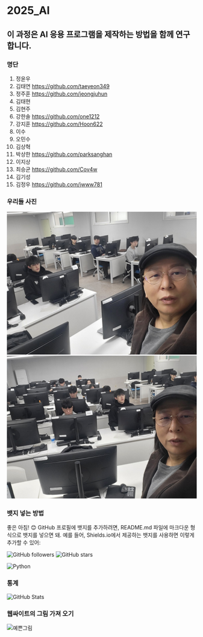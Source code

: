# 2025_AI
## 이 과정은 AI 응용 프로그램을 제작하는 방법을 함께 연구합니다. 
### 명단
1. 정윤우
2. 김태연 https://github.com/taeyeon349
3. 정주훈 https://github.com/jeongjuhun
4. 김태현
5. 김현주
6. 강한솔 https://github.com/one1212
7. 강지훈 https://github.com/Hoon622
8. 이수
9. 오민수
10. 김상혁
11. 박상한 https://github.com/parksanghan
12. 이지상
13. 최승균  https://github.com/Cov4w
14. 김기성
15. 김정우  https://github.com/jwww781

### 우리들 사진
![이미지 1](image/1.jpg)
![이미지 2](image/2.jpg)


### 뱃지 넣는 방법
좋은 아침! 😊 GitHub 프로필에 뱃지를 추가하려면, 
README.md 파일에 마크다운 형식으로 뱃지를 넣으면 돼. 
예를 들어, Shields.io에서 제공하는 뱃지를 사용하면 이렇게 추가할 수 있어:


![GitHub followers](https://img.shields.io/github/followers/Emmett6401?style=social)
![GitHub stars](https://img.shields.io/github/stars/Emmett6401?style=social)

![Python](https://img.shields.io/badge/Python-3776AB?style=for-the-badge&logo=python&logoColor=white)

### 통계 
![GitHub Stats](https://github-readme-stats.vercel.app/api?username=Emmett6401&show_icons=true&theme=radical)

### 웹싸이트의 그림 가져 오기 
![예쁜그림](https://imgur.com/gallery/atlas-day-E9UCL55)
